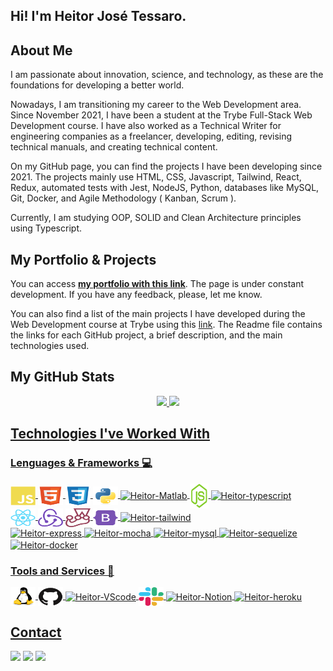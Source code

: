 ## Hi! I'm Heitor José Tessaro. 

## About Me
I am passionate about innovation, science, and technology, as these are the foundations for developing a better world.

Nowadays, I am transitioning my career to the Web Development area. Since November 2021, I have been a student at the Trybe Full-Stack Web Development course. I have also worked as a Technical Writer for engineering companies as a freelancer, developing, editing, revising technical manuals, and creating technical content.

On my GitHub page, you can find the projects I have been developing since 2021. The projects mainly use HTML, CSS, Javascript, Tailwind, React, Redux, automated tests with Jest, NodeJS, Python, databases like MySQL, Git, Docker, and Agile Methodology ( Kanban, Scrum ).

Currently, I am studying OOP, SOLID and Clean Architecture principles using Typescript.

## My Portfolio & Projects
You can access **[my portfolio with this link](https://portifolio-heitortessaro.vercel.app/)**. The page is under constant development. If you have any feedback, please, let me know.

You can also find a list of the main projects I have developed during the Web Development course at Trybe using this [link](https://github.com/heitortessaro/trybe-projects-organizer/blob/main/README.md). The Readme file contains the links for each GitHub project, a brief description, and the main technologies used. 

## My GitHub Stats
<div align="center">
  <a href="https://github.com/heitortessaro">
  <img height="180em" src="https://github-readme-stats.vercel.app/api?username=heitortessaro&show_icons=true&theme=dark&include_all_commits=true&count_private=true"/>
  <img height="180em" src="https://github-readme-stats.vercel.app/api/top-langs/?username=heitortessaro&layout=compact&langs_count=7&theme=dark"/>
</div>
  
## Technologies I've Worked With
  <div style="display: inline_block"></div> 
  <h3>Lenguages & Frameworks 💻</h3>
  <div>
    <img align="center" alt="Heitor-Js" height="30" width="40" src="https://raw.githubusercontent.com/devicons/devicon/master/icons/javascript/javascript-plain.svg">
    <img align="center" alt="Heitor-HTML" height="30" width="40" src="https://raw.githubusercontent.com/devicons/devicon/master/icons/html5/html5-original.svg">
    <img align="center" alt="Heitor-CSS" height="30" width="40" src="https://raw.githubusercontent.com/devicons/devicon/master/icons/css3/css3-original.svg">
    <img align="center" alt="Heitor-Python" height="30" width="40" src="https://raw.githubusercontent.com/devicons/devicon/master/icons/python/python-original.svg">
    <img align="center" alt="Heitor-Matlab" height="30" width="40" src="https://cdn.jsdelivr.net/gh/devicons/devicon/icons/matlab/matlab-original.svg">
    <img align="center" alt="Heitor-node" height="40" width="30" src="https://raw.githubusercontent.com/devicons/devicon/master/icons/nodejs/nodejs-original.svg"> 
    <img align="center" alt="Heitor-typescript" height="40" width="30" src="https://cdn.jsdelivr.net/gh/devicons/devicon/icons/typescript/typescript-original.svg"> 
    
  </div> 
  <div>
    <img align="center" alt="Heitor-React" height="30" width="40" src="https://raw.githubusercontent.com/devicons/devicon/master/icons/react/react-original.svg"> 
    <img align="center" alt="Heitor-Redux" height="30" width="40" src="https://raw.githubusercontent.com/devicons/devicon/master/icons/redux/redux-original.svg"> 
    <img align="center" alt="Heitor-Jest" height="30" width="40" src="https://raw.githubusercontent.com/devicons/devicon/master/icons/jest/jest-plain.svg"> 
    <img align="center" alt="Heitor-Bootstrap" height="30" width="40" src="https://raw.githubusercontent.com/devicons/devicon/master/icons/bootstrap/bootstrap-plain.svg"> 
    <img align="center" alt="Heitor-tailwind" height="40" width="30" src="https://cdn.jsdelivr.net/gh/devicons/devicon/icons/tailwindcss/tailwindcss-plain.svg"> 
    </div> 
    <div>
    <img align="center" alt="Heitor-express" height="40" width="30" src="https://cdn.jsdelivr.net/gh/devicons/devicon/icons/express/express-original.svg"> 
    <img align="center" alt="Heitor-mocha" height="40" width="30" src="https://cdn.jsdelivr.net/gh/devicons/devicon/icons/mocha/mocha-plain.svg"> 
    <img align="center" alt="Heitor-mysql" height="40" width="30" src="https://cdn.jsdelivr.net/gh/devicons/devicon/icons/mysql/mysql-plain-wordmark.svg"> 
    <img align="center" alt="Heitor-sequelize" height="40" width="30" src="https://cdn.jsdelivr.net/gh/devicons/devicon/icons/sequelize/sequelize-original.svg"> 
    <img align="center" alt="Heitor-docker" height="40" width="30" src="https://cdn.jsdelivr.net/gh/devicons/devicon/icons/docker/docker-plain.svg"> 

  </div> 
  <h3>Tools and Services 🔧</h3>
  <div>
    <img align="center" alt="Heitor-Linux" height="30" width="40" src="https://raw.githubusercontent.com/devicons/devicon/master/icons/linux/linux-original.svg"> 
    <img align="center" alt="Heitor-Github" height="30" width="40" src="https://raw.githubusercontent.com/devicons/devicon/master/icons/github/github-original.svg"> 
    <img align="center" alt="Heitor-VScode" height="30" width="40" src="https://cdn.jsdelivr.net/gh/devicons/devicon/icons/vscode/vscode-original.svg"> 
    <img align="center" alt="Heitor-Slack" height="30" width="40" src="https://raw.githubusercontent.com/devicons/devicon/master/icons/slack/slack-original.svg"> 
    <img align="center" alt="Heitor-Notion" height="30" width="30" src="https://encrypted-tbn0.gstatic.com/images?q=tbn:ANd9GcR_fH1qG1a-fhRUSzhzQ153ylhL65pCsBvfwQ9QxmImGg&s">
    <img align="center" alt="Heitor-heroku" height="40" width="30" src="https://cdn.jsdelivr.net/gh/devicons/devicon/icons/heroku/heroku-original-wordmark.svg"> 
  </div>

 ## Contact
<div style="display: inline_block">  
  <a href = "mailto:heitor.j.tessaro@gmail.com"><img src="https://img.shields.io/badge/Gmail-D14836?style=for-the-badge&logo=gmail&logoColor=white" target="_blank"></a>
  <a href="https://www.linkedin.com/in/heitortessaro" target="_blank"><img src="https://img.shields.io/badge/-LinkedIn-%230077B5?style=for-the-badge&logo=linkedin&logoColor=white" target="_blank"></a> 
  <a href="https://trybecourse.slack.com/team/U02L4SMMNGN" target="_blank"><img src="https://img.shields.io/badge/Slack-4A154B?style=for-the-badge&logo=slack&logoColor=white" target="_blank"></a> 
</div>
